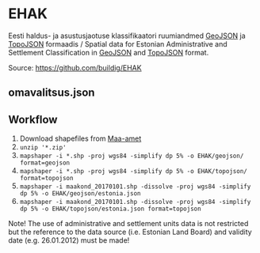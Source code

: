 # EHAK

Eesti haldus- ja asustusjaotuse klassifikaatori ruumiandmed [GeoJSON](http://geojson.org/) ja [TopoJSON](https://github.com/topojson/topojson) formaadis / Spatial data for Estonian Administrative and Settlement Classification in [GeoJSON](http://geojson.org/) and [TopoJSON](https://github.com/topojson/topojson) format.

Source: https://github.com/buildig/EHAK

## omavalitsus.json

<script src="https://embed.github.com/view/geojson/buildig/EHAK/master/geojson/omavalitsus.json"></script>

## Workflow

1. Download shapefiles from [Maa-amet](http://geoportaal.maaamet.ee/eng/Maps-and-Data/Administrative-and-Settlement-Division-p312.html)
2. `unzip '*.zip'`
3. `mapshaper -i *.shp -proj wgs84 -simplify dp 5% -o EHAK/geojson/ format=geojson`
4. `mapshaper -i *.shp -proj wgs84 -simplify dp 5% -o EHAK/topojson/ format=topojson`
5. `mapshaper -i maakond_20170101.shp -dissolve -proj wgs84 -simplify dp 5% -o EHAK/geojson/estonia.json`
6. `mapshaper -i maakond_20170101.shp -dissolve -proj wgs84 -simplify dp 5% -o EHAK/topojson/estonia.json format=topojson`

Note! The use of administrative and settlement units data is not restricted but the reference to the data source (i.e. Estonian Land Board) and validity date (e.g. 26.01.2012) must be made!
